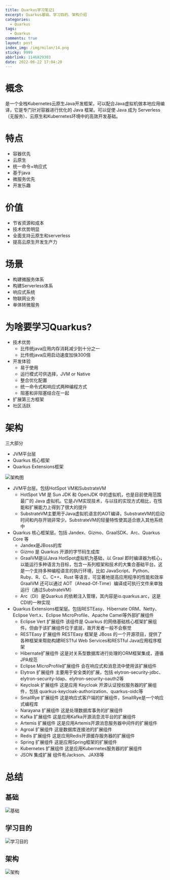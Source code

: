 ```yaml
---
title: Quarkus学习笔记1
excerpt: Quarkus基础、学习目的、架构介绍
categories:
  - Quarkus
tags:
  - Quarkus
comments: true
layout: post
index_img: /img/milan/14.png
sticky: 9999
abbrlink: 1146829303
date: 2022-06-22 17:04:20
---
```


# 概念


是一个全栈Kubernetes云原生Java开发框架，可以配合Java虚拟机做本地应用编译，它是专门针对容器进行优化的 Java 框架。可以促使 Java 成为 Serverless（无服务）、云原生和Kubernetes环境中的高效开发基础。

# 特点

* 容器优先
* 云原生
* 统一命令+响应式
* 基于java
* 微服务优先
* 开发乐趣

# 价值

* 节省资源和成本
* 技术优势明显
* 全面支持云原生和serverless
* 提高云原生开发生产力

# 场景

* 构建微服务体系
* 构建Serverless体系
* 响应式系统
* 物联网业务
* 单体转微服务

# 为啥要学习Quarkus?

* 技术优势
    * 比传统java应用内存消耗减少到十分之一
    * 比传统java应用启动速度加快300倍
* 开发体验
    * 易于使用
    * 运行模式可供选择，JVM or Native
    * 整合优化配置
    * 统一命令式和响应式两种编程方式
    * 阻塞和非阻塞结合在一起
* 扩展第三方框架
* 社区活跃

# 架构

三大部分
* JVM平台层
* Quarkus 核心框架
* Quarkus Extensions框架

![架构图](img/quarkus/architecture.png)

* JVM平台层。包括HotSpot VM和SubstrateVM
    * HotSpot VM 是 Sun JDK 和 OpenJDK 中的虚拟机，也是目前使用范围最广的 Java 虚拟机。它是JVM实现技术，与以往的实现方式相比，在性能和扩展能力上得到了很大的提升
    * SubstrateVM主要用于Java虚拟机语言的AOT编译，SubstrateVM的启动时间和内存开销非常少。SubstrateVM的轻量特性使其适合嵌入其他系统中
* Quarkus 核心框架层。包括 Jandex、Gizmo、GraalSDK、Arc、Quarkus Core 等
    * Jandex是JBoss的库
    * Gizmo 是 Quarkus 开源的字节码生成库
    * GraalVM是以Java HotSpot虚拟机为基础，以 Graal 即时编译器为核心，以能运行多种语言为目标，包含一系列框架和技术的大集合基础平台。这是一个支持多种编程语言的执行环境，比如 JavaScript、Python、Ruby、R、C、C++、Rust 等语言，可显著地提高应用程序的性能和效率       
      GraalVM 还可以通过 AOT（Ahead-Of-Time）编译成可执行文件来单独运行（通过SubstrateVM）
    *  Arc（DI）是Quarkus 的依赖注入管理，其内容是io.quarkus.arc，这是CDI的一种实现
* Quarkus Extensions框架层。包括RESTEasy、Hibernate ORM、Netty、Eclipse Vert.x、Eclipse MicroProfile、Apache Camel等外部扩展组件
    * Eclipse Vert 扩展组件
      该组件是 Quarkus 的网络基础核心框架扩展组件。但由于该扩展组件位于底层，故开发者一般不会察觉
    * RESTEasy 扩展组件
      RESTEasy 框架是 JBoss 的一个开源项目，提供了各种框架来帮助构建RESTful Web Services和RESTful Java应用程序框架
    * Hibernate扩展组件
      这是对关系型数据库进行处理的ORM框架集成，遵循JPA规范
    * Eclipse MicroProfile扩展组件
      会在响应式和消息流中使用该扩展组件
    * Elytron 扩展组件
      主要用于安全类的扩展，包括 elytron-security-jdbc、elytron-security-ldap、elytron-security-oauth2等
    * Keycloak 扩展组件
      这是应用 Keycloak 开源认证授权服务器的扩展组件，包括 quarkus-keycloak-authorization、quarkus-oidc等
    * SmallRye 扩展组件
      这是响应式客户端的扩展组件，SmallRye是一个响应式编程库
    * Narayana 扩展组件
      这是处理数据库事务的扩展组件
    * Kafka 扩展组件
      这是应用Kafka开源消息流平台的扩展组件
    * Artemis 扩展组件
      这是应用Artemis开源消息服务器中间件的扩展组件
    * Agroal 扩展组件
      这是数据库连接池的扩展组件
    * Redis 扩展组件
      这是应用Redis开源缓存服务器的扩展组件
    * Spring 扩展组件
      这是应用Spring框架的扩展组件
    * Kubernetes 扩展组件
      这是应用Kubernetes服务器的扩展组件
    * JSON 集成扩展
      组件有Jackson、JAXB等

# 总结

## 基础

![基础](img/quarkus/Quarkus基础.png)

## 学习目的

![学习目的](img/quarkus/Quarkus学习目的.png)

## 架构

![架构](img/quarkus/Quarkus架构.png)
